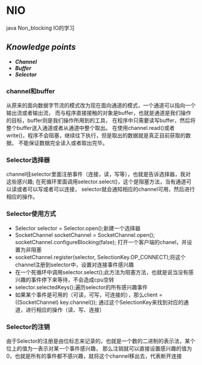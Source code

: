 # NIO
java Non_blocking IO的学习  
## ***Knowledge points***  
* ***Channel***  
* ***Buffer***  
* ***Selector***  
### channel和buffer  
从原来的面向数据字节流的模式改为现在面向通道的模式，一个通道可以指向一个输出流或者输出流，
而与程序直接接触的对象是buffer，也就是通道是我们操作的目标，buffer则是我们操作所用到的工具，
在程序中只需要读写buffer，然后将整个buffer送入通道或者从通道中整个取出。
在使用channel.read()或者write()，程序不会阻塞，继续往下执行，但是取出的数据就是真正目前获取的数据，
不能保证数据完全读入或者取出完毕。
### Selector选择器  
channel往selector里面注册事件（连接，读，写等），也就是告诉选择器，我对这些感兴趣;
在死循环里面调用selector.select()，这个是阻塞方法，当有通道可以读或者可以写或者可以连接，
selector就会通知相应的channel可用，然后进行相应的操作。

### Selector使用方式  
* Selector selector = Selector.open();新建一个选择器
* SocketChannel socketChannel = SocketChannel.open();  socketChannel.configureBlocking(false);
打开一个客户端的chanel，并设置为非阻塞
* socketChannel.register(selector, SelectionKey.OP_CONNECT);将这个channel注册到selector中，设置对连接事件感兴趣
* 在一个死循环中调用selector.select();此方法为阻塞方法，也就是说当没有感兴趣的事件停下来等待，不会造成cpu空转
* selector.selectedKeys();遍历selector的所有感兴趣事件
* 如果某个事件是可用的（可读，可写，可连接的），那么client = ((SocketChannel) key.channel());
通过这个SelectionKey来找到对应的通道，进行相应的操作（读、写、连接）
### Selector的注销  
由于Selector的注册是由位标志来记录的，也就是一个数的二进制的表示法，某个位上的值为一表示对某一个事件感兴趣，
那么注销就可以直接设置感兴趣的值为0，也就是所有的事件都不感兴趣，就将这个channel移出去，代表断开连接